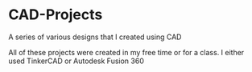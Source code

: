 # CAD-Projects
A series of various designs that I created using CAD

All of these projects were created in my free time or for a class.
I either used TinkerCAD or Autodesk Fusion 360
